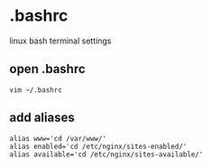 # .bashrc
linux bash terminal settings

## open .bashrc
```shell
vim ~/.bashrc
```

## add aliases
```
alias www='cd /var/www/'
alias enabled='cd /etc/nginx/sites-enabled/'
alias available='cd /etc/nginx/sites-available/'
```
